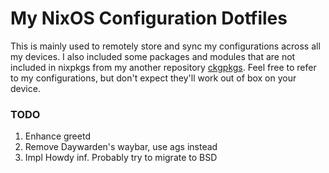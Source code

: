 # My NixOS Configuration Dotfiles
This is mainly used to remotely store and sync my configurations across all my devices.
I also included some packages and modules that are not included in nixpkgs from my another repository [ckgpkgs](https://github.com/ckgxrg-salt/ckgpkgs).
Feel free to refer to my configurations, but don't expect they'll work out of box on your device.

### TODO
1. Enhance greetd
2. Remove Daywarden's waybar, use ags instead
3. Impl Howdy
inf. Probably try to migrate to BSD
